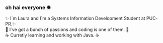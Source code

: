 ### oh hai everyone ✹


  ✨ I´m Laura and I´m a Systems Information Development Student at PUC-PR.✨
  <br>
  🌻 I´ve got a bunch of passions and coding is one of them. 🌻
  <br>
        ☕️  Curretly learning and working with Java.  ☕️

